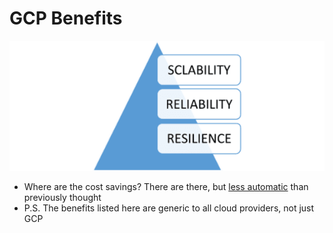 # GCP Benefits

[![](../media/cloud-computing-benefits.png)](https://www.colocationamerica.com/blog/cloud-computing-trends-in-2019?amp)

* Where are the cost savings? There are there, but [less automatic](https://www.informationweek.com/cloud/the-public-cloud-and-the-cost-savings-myth/a/d-id/1329229) than previously thought
* P.S. The benefits listed here are generic to all cloud providers, not just GCP

